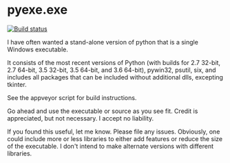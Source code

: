 # pyexe.exe

[![Build status](https://ci.appveyor.com/api/projects/status/n18f0997k18x87lw/branch/master?svg=true)](https://ci.appveyor.com/project/manthey/pyexe/branch/master)

I have often wanted a stand-alone version of python that is a single Windows executable.

It consists of the most recent versions of Python (with builds for 2.7 32-bit, 2.7 64-bit, 3.5 32-bit,
3.5 64-bit, and 3.6 64-bit), pywin32, psutil, six, and includes all packages that can be included
without additional dlls, excepting tkinter.

See the appveyor script for build instructions.

Go ahead and use the executable or source as you see fit.  Credit is appreciated, but not necessary.  I accept no liability.  

If you found this useful, let me know.  Please file any issues.  Obviously, one could include more or less libraries to either add features or reduce the size of the executable.  I don't intend to make alternate versions with different libraries.

